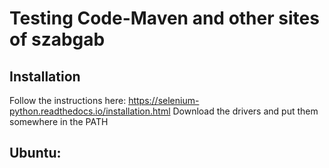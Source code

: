 # Testing Code-Maven and other sites of szabgab


## Installation

Follow the instructions here: https://selenium-python.readthedocs.io/installation.html
Download the drivers and put them somewhere in the PATH

## Ubuntu:

